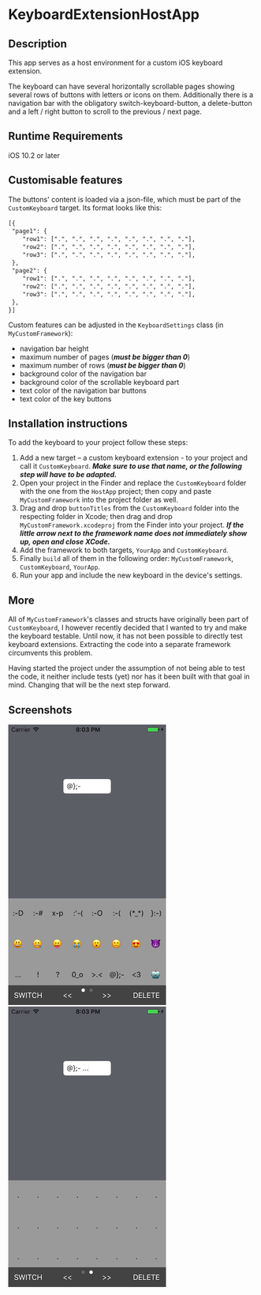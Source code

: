 # KeyboardExtensionHostApp

## Description

This app serves as a host environment for a custom iOS keyboard extension.

The keyboard can have several horizontally scrollable pages showing several rows of buttons with letters or icons on them. Additionally there is a navigation bar with the obligatory switch-keyboard-button, a delete-button and a left / right button to scroll to the previous / next page.

## Runtime Requirements

iOS 10.2 or later

## Customisable features

The buttons' content is loaded via a json-file, which must be part of the ```CustomKeyboard``` target. Its format looks like this:

```
[{
 "page1": {
    "row1": [".", ".", ".", ".", ".", ".", ".", "."],
    "row2": [".", ".", ".", ".", ".", ".", ".", "."],
    "row3": [".", ".", ".", ".", ".", ".", ".", "."],
 },
 "page2": {
    "row1": [".", ".", ".", ".", ".", ".", ".", "."],
    "row2": [".", ".", ".", ".", ".", ".", ".", "."],
    "row3": [".", ".", ".", ".", ".", ".", ".", "."],
 },
}]
 ```

Custom features can be adjusted in the ```KeyboardSettings``` class (in ```MyCustomFramework```):

* navigation bar height
* maximum number of pages (***must be bigger than 0***)
* maximum number of rows (***must be bigger than 0***)
* background color of the navigation bar
* background color of the scrollable keyboard part
* text color of the navigation bar buttons
* text color of the key buttons

## Installation instructions

To add the keyboard to your project follow these steps: 

1. Add a new target – a custom keyboard extension - to your project and call it ```CustomKeyboard```. ***Make sure to use that name, or the following step will have to be adapted.***
2. Open your project in the Finder and replace the ```CustomKeyboard``` folder with the one from the ```HostApp``` project; then copy and paste ```MyCustomFramework``` into the project folder as well.
3. Drag and drop ```buttonTitles``` from the ```CustomKeyboard``` folder into the respecting folder in Xcode; then drag and drop ```MyCustomFramework.xcodeproj``` from the Finder into your project. ***If the little arrow next to the framework name does not immediately show up, open and close XCode.***
5. Add the framework to both targets, ```YourApp``` and ```CustomKeyboard```. 
6. Finally ```build``` all of them in the following order: ```MyCustomFramework```, ```CustomKeyboard```, ```YourApp```.
7. Run your app and include the new keyboard in the device's settings. 

## More

All of ```MyCustomFramework```'s classes and structs have originally been part of ```CustomKeyboard```, I however recently decided that I wanted to try and make the keyboard testable. Until now, it has not been possible to directly test keyboard extensions. Extracting the code into a separate framework circumvents this problem.

Having started the project under the assumption of not being able to test the code, it neither include tests (yet) nor has it been built with that goal in mind. Changing that will be the next step forward.

## Screenshots 

![page1](https://github.com/FabiaS/HostAppForKeyboardExtension/blob/master/page1.png?)
![page1](https://github.com/FabiaS/HostAppForKeyboardExtension/blob/master/page2.png?)
